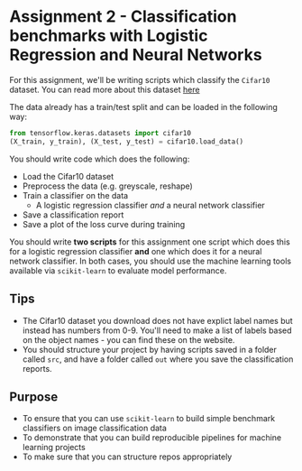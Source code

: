 # Assignment 2 - Classification benchmarks with Logistic Regression and Neural Networks

For this assignment, we'll be writing scripts which classify the ```Cifar10``` dataset. You can read more about this dataset [here](https://www.cs.toronto.edu/~kriz/cifar.html)

The data already has a train/test split and can be loaded in the following way:

```python
from tensorflow.keras.datasets import cifar10
(X_train, y_train), (X_test, y_test) = cifar10.load_data()
```

You should write code which does the following:

- Load the Cifar10 dataset
- Preprocess the data (e.g. greyscale, reshape)
- Train a classifier on the data
    - A logistic regression classifier *and* a neural network classifier
- Save a classification report
- Save a plot of the loss curve during training

You should write **two scripts** for this assignment one script which does this for a logistic regression classifier **and** one which does it for a neural network classifier. In both cases, you should use the machine learning tools available via ```scikit-learn``` to evaluate model performance.

## Tips

- The Cifar10 dataset you download does not have explict label names but instead has numbers from 0-9. You'll need to make a list of labels based on the object names - you can find these on the website.
- You should structure your project by having scripts saved in a folder called ```src```, and have a folder called ```out``` where you save the classification reports.

## Purpose

- To ensure that you can use ```scikit-learn``` to build simple benchmark classifiers on image classification data
- To demonstrate that you can build reproducible pipelines for machine learning projects
- To make sure that you can structure repos appropriately
